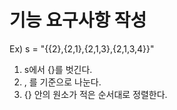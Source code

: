 # 기능 요구사항 작성

Ex) s = "{{2},{2,1},{2,1,3},{2,1,3,4}}"

1. s에서 {}를 벗긴다.
2. , 를 기준으로 나눈다.
3. {} 안의 원소가 적은 순서대로 정렬한다.
